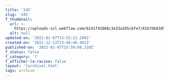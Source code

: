 ```yaml
---
title: '245'
slug: '245'
f_thumbnail:
  url: >-
    https://uploads-ssl.webflow.com/6141f41868c3e33a265cbfe7/61b7db63d5eb4d4f4addf2e8_245.jpg
  alt: null
updated-on: '2022-01-07T15:52:21.289Z'
created-on: '2021-12-13T23:46:46.401Z'
published-on: '2022-01-07T15:59:08.210Z'
f_status: false
f_category: '?'
f_afficher-la-racine: false
layout: '[archive].html'
tags: archive
---
```



